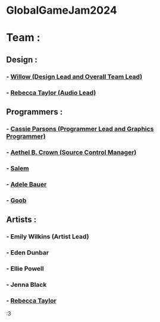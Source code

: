 # GlobalGameJam2024

# Team :
## Design :
### - [Willow (Design Lead and Overall Team Lead)](https://github.com/SBTMackie)
### - [Rebecca Taylor (Audio Lead)](https://github.com/Azaersyss)

## Programmers :
### - [Cassie Parsons (Programmer Lead and Graphics Programmer)](https://github.com/CassieParticles)
### - [Aethel B. Crown (Source Control Manager)](https://github.com/Belphonz)
### - [Salem](https://github.com/SBTMackie)
### - [Adele Bauer](https://github.com/AdelePrism)
### - [Goob](https://github.com/GuestGoob)

## Artists : 
### - Emily Wilkins (Artist Lead)
### - Eden Dunbar
### - Ellie Powell
### - Jenna Black
### - [Rebecca Taylor](https://github.com/Azaersyss)
:3
